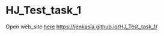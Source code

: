# HJ_Test_task_1
Open web_site [here](https://jenkasia.github.io/HJ_Test_task_1/)
https://jenkasia.github.io/HJ_Test_task_1/
